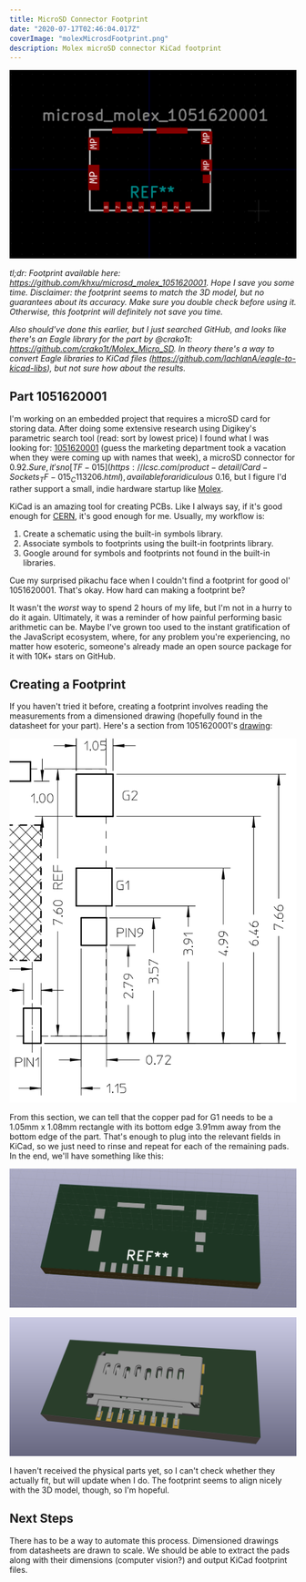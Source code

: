 ```yaml
---
title: MicroSD Connector Footprint
date: "2020-07-17T02:46:04.017Z"
coverImage: "molexMicrosdFootprint.png"
description: Molex microSD connector KiCad footprint
---
```

![KiCad footprint of a Molex microSD connector](./molexMicrosdFootprint.png)

*tl;dr: Footprint available here: https://github.com/khxu/microsd_molex_1051620001. Hope I save you some time. Disclaimer: the footprint seems to match the 3D model, but no guarantees about its accuracy. Make sure you double check before using it. Otherwise, this footprint will definitely not save you time.*

*Also should've done this earlier, but I just searched GitHub, and looks like there's an Eagle library for the part by @crako1t: https://github.com/crako1t/Molex_Micro_SD. In theory there's a way to convert Eagle libraries to KiCad files (https://github.com/lachlanA/eagle-to-kicad-libs), but not sure how about the results.*

## Part 1051620001
I'm working on an embedded project that requires a microSD card for storing data. After doing some extensive research using Digikey's parametric search tool (read: sort by lowest price) I found what I was looking for: [1051620001](https://www.digikey.com/product-detail/en/molex/1051620001/WM14405CT-ND/6133135) (guess the marketing department took a vacation when they were coming up with names that week), a microSD connector for $0.92. Sure, it's no [TF-015](https://lcsc.com/product-detail/Card-Sockets_TF-015_C113206.html), available for a ridiculous ~$0.16, but I figure I'd rather support a small, indie hardware startup like [Molex](https://en.wikipedia.org/wiki/Molex).

KiCad is an amazing tool for creating PCBs. Like I always say, if it's good enough for [CERN](https://home.cern/news/news/computing/kicad-software-gets-cern-treatment), it's good enough for me. Usually, my workflow is:

1. Create a schematic using the built-in symbols library.
2. Associate symbols to footprints using the built-in footprints library.
3. Google around for symbols and footprints not found in the built-in libraries.

Cue my surprised pikachu face when I couldn't find a footprint for good ol' 1051620001. That's okay. How hard can making a footprint be?

It wasn't the *worst* way to spend 2 hours of my life, but I'm not in a hurry to do it again. Ultimately, it was a reminder of how painful performing basic arithmetic can be. Maybe I've grown too used to the instant gratification of the JavaScript ecosystem, where, for any problem you're experiencing, no matter how esoteric, someone's already made an open source package for it with 10K+ stars on GitHub.

## Creating a Footprint

If you haven't tried it before, creating a footprint involves reading the measurements from a dimensioned drawing (hopefully found in the datasheet for your part). Here's a section from 1051620001's [drawing](https://www.molex.com/pdm_docs/sd/1051620001_sd.pdf):

![portion of dimensioned drawing of 1051620001](./dimensionedDrawing.png)

From this section, we can tell that the copper pad for G1 needs to be a 1.05mm x 1.08mm rectangle with its bottom edge 3.91mm away from the bottom edge of the part. That's enough to plug into the relevant fields in KiCad, so we just need to rinse and repeat for each of the remaining pads. In the end, we'll have something like this:

![3D model of KiCad footprint](./3dViewerNoModel.png)

![3D model of KiCad footprint with 3D model of connector](./molexMicrosd3dView.png)

I haven't received the physical parts yet, so I can't check whether they actually fit, but will update when I do. The footprint seems to align nicely with the 3D model, though, so I'm hopeful.

## Next Steps

There has to be a way to automate this process. Dimensioned drawings from datasheets are drawn to scale. We should be able to extract the pads along with their dimensions (computer vision?) and output KiCad footprint files.